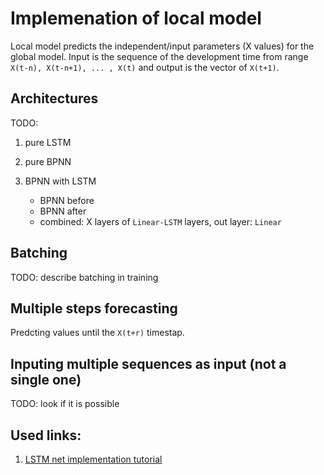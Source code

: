 # Implemenation of local model 

Local model predicts the independent/input parameters (X values) for the global model. Input is the sequence of the development time from range `X(t-n), X(t-n+1), ... , X(t)` and output is the vector of `X(t+1)`.

## Architectures
TODO: 
1. pure LSTM

2. pure BPNN

3. BPNN with LSTM
    - BPNN before
    - BPNN after
    - combined: X layers of `Linear-LSTM` layers, out layer: `Linear`

## Batching 
TODO: describe batching in training

## Multiple steps forecasting
Predcting values until the `X(t+r)` timestap.

## Inputing multiple sequences as input (not a single one)
TODO: look if it is possible 

## Used links:
1. [LSTM net implementation tutorial](https://pytorch.org/tutorials/beginner/nlp/sequence_models_tutorial.html)